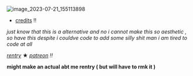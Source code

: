 ![image_2023-07-21_155113898](https://github.com/colorza/colorza/assets/138011858/7823d13f-6a7f-43cb-84dc-ffaa53087d77)

- [credits](https://karda.tumblr.com/tagged/stampylonghead) !!

<i>just know that this is a alternative and no i cannot make this so aesthetic , so have this despite i couldve code to add some silly shit man i am tired to code at all</i>

<i>[rentry](https://rentry.co/oldza)</i> ★ <i>[patreon](https://www.patreon.com/glorytotheae/about) !!</i>

<b>might make an actual abt me rentry ( but will have to rmk it )</b>
